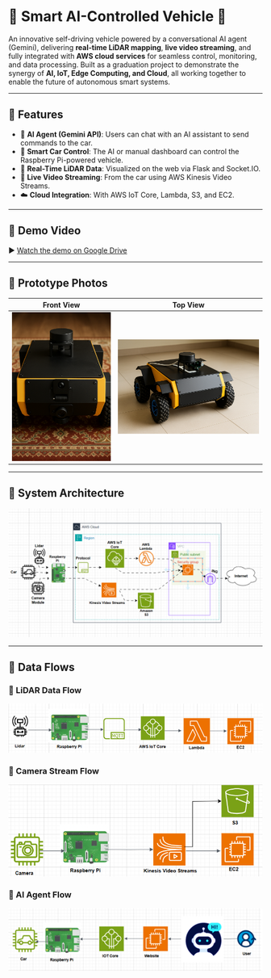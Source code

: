 # 🤖 Smart AI-Controlled Vehicle 🚀

An innovative self-driving vehicle powered by a conversational AI agent (Gemini), delivering **real-time LiDAR mapping**, **live video streaming**, and fully integrated with **AWS cloud services** for seamless control, monitoring, and data processing.
Built as a graduation project to demonstrate the synergy of **AI, IoT, Edge Computing, and Cloud**, all working together to enable the future of autonomous smart systems.

---

## 🧠 Features

- 🧠 **AI Agent (Gemini API)**: Users can chat with an AI assistant to send commands to the car.
- 🚗 **Smart Car Control**: The AI or manual dashboard can control the Raspberry Pi-powered vehicle.
- 📡 **Real-Time LiDAR Data**: Visualized on the web via Flask and Socket.IO.
- 🎥 **Live Video Streaming**: From the car using AWS Kinesis Video Streams.
- ☁️ **Cloud Integration**: With AWS IoT Core, Lambda, S3, and EC2.


---
## 🎥 Demo Video

▶️ [Watch the demo on Google Drive](https://drive.google.com/file/d/1SHh_RnhwLcLA-9IFzbde7YEOXkfiMY_3/view?usp=sharing)

---

## 🚗 Prototype Photos
|                    Front View                       |                  Top View                        |
|-----------------------------------------------------|--------------------------------------------------|
| ![Front](docs/README_diagrams/front_view_photo.png) | ![Car](docs/README_diagrams/smart_car_photo.png) |
---

## 🧭 System Architecture

![System Architecture](docs/README_diagrams/architecture.png)

---

## 🔄 Data Flows

### 📡 LiDAR Data Flow
![LiDAR Flow](docs/README_diagrams/lidar_data_flow.png)

### 🎥 Camera Stream Flow
![Camera Stream Flow](docs/README_diagrams/camera_stream_flow.png)

### 🤖 AI Agent Flow
![AI Agent Flow](docs/README_diagrams/ai_agent_flow.png)

